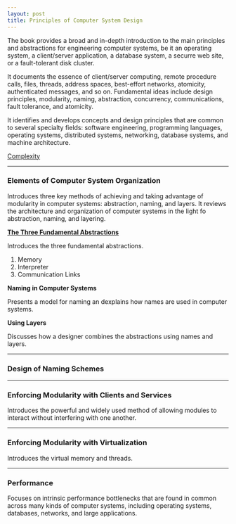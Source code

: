 ```yaml
---
layout: post
title: Principles of Computer System Design
---
```


The book provides a broad and in-depth introduction to the main principles and abstractions for engineering computer systems, be it an operating system, a client/server application, a database system, a securre web site, or a fault-tolerant disk cluster. 

It documents the essence of client/server computing, remote procedure calls, files, threads, address spaces, best-effort networks, atomicity, authenticated messages, and so on. Fundamental ideas include design principles, modularity, naming, abstraction, concurrency, communications, fault tolerance, and atomicity. 

It identifies and develops concepts and design principles that are common to several specialty fields: software engineering, programming languages, operating systems, distributed systems, networking, database systems, and machine architecture. 

[Complexity](/system-design-principles-complexity/)

---

### Elements of Computer System Organization

Introduces three key methods of achieving and taking advantage of modularity in computer systems: abstraction, naming, and layers. It reviews the architecture and organization of computer systems in the light fo abstraction, naming, and layering. 

[**The Three Fundamental Abstractions**](/abstractions-in-computing)

Introduces the three fundamental abstractions.

1. Memory
2. Interpreter
3. Communication Links

**Naming in Computer Systems**

Presents a model for naming an dexplains how names are used in computer systems. 

**Using Layers**

Discusses how a designer combines the abstractions using names and layers. 











---

### Design of Naming Schemes

---

### Enforcing Modularity with Clients and Services

Introduces the powerful and widely used method of allowing modules to interact without interfering with one another. 

---

### Enforcing Modularity with Virtualization

Introduces the virtual memory and threads. 

---

### Performance

Focuses on intrinsic performance bottlenecks that are found in common across many kinds of computer systems, including operating systems, databases, networks, and large applications. 